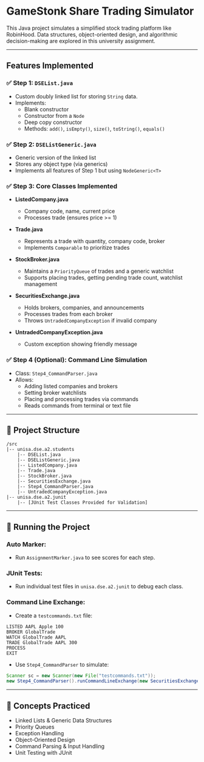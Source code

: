 # GameStonk Share Trading Simulator

This Java project simulates a simplified stock trading platform like RobinHood.   Data structures, object-oriented design, and algorithmic decision-making are explored in this university assignment.

---

## Features Implemented

### ✅ Step 1: `DSEList.java`
- Custom doubly linked list for storing `String` data.
- Implements:
  - Blank constructor
  - Constructor from a `Node`
  - Deep copy constructor
  - Methods: `add()`, `isEmpty()`, `size()`, `toString()`, `equals()`

### ✅ Step 2: `DSEListGeneric.java`
- Generic version of the linked list
- Stores any object type (via generics)
- Implements all features of Step 1 but using `NodeGeneric<T>`

### ✅ Step 3: Core Classes Implemented
- **ListedCompany.java**
  - Company code, name, current price
  - Processes trade (ensures price >= 1)

- **Trade.java**
  - Represents a trade with quantity, company code, broker
  - Implements `Comparable` to prioritize trades

- **StockBroker.java**
  - Maintains a `PriorityQueue` of trades and a generic watchlist
  - Supports placing trades, getting pending trade count, watchlist management

- **SecuritiesExchange.java**
  - Holds brokers, companies, and announcements
  - Processes trades from each broker
  - Throws `UntradedCompanyException` if invalid company

- **UntradedCompanyException.java**
  - Custom exception showing friendly message

### ✅ Step 4 (Optional): Command Line Simulation
- Class: `Step4_CommandParser.java`
- Allows:
  - Adding listed companies and brokers
  - Setting broker watchlists
  - Placing and processing trades via commands
  - Reads commands from terminal or text file

---

## 📂 Project Structure
```
/src
|-- unisa.dse.a2.students
    |-- DSEList.java
    |-- DSEListGeneric.java
    |-- ListedCompany.java
    |-- Trade.java
    |-- StockBroker.java
    |-- SecuritiesExchange.java
    |-- Step4_CommandParser.java
    |-- UntradedCompanyException.java
|-- unisa.dse.a2.junit
    |-- [JUnit Test Classes Provided for Validation]
```

---

## 🧪 Running the Project

### Auto Marker:
- Run `AssignmentMarker.java` to see scores for each step.

### JUnit Tests:
- Run individual test files in `unisa.dse.a2.junit` to debug each class.

### Command Line Exchange:
- Create a `testcommands.txt` file:
```
LISTED AAPL Apple 100
BROKER GlobalTrade
WATCH GlobalTrade AAPL
TRADE GlobalTrade AAPL 300
PROCESS
EXIT
```
- Use `Step4_CommandParser` to simulate:
```java
Scanner sc = new Scanner(new File("testcommands.txt"));
new Step4_CommandParser().runCommandLineExchange(new SecuritiesExchange("GameStonkEX"), sc);
```

---

## 🧠 Concepts Practiced
- Linked Lists & Generic Data Structures
- Priority Queues
- Exception Handling
- Object-Oriented Design
- Command Parsing & Input Handling
- Unit Testing with JUnit


